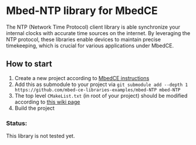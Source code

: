 # Mbed-NTP library for MbedCE

The NTP (Network Time Protocol) client library is able synchronize your internal clocks with accurate time sources on the internet.
By leveraging the NTP protocol, these libraries enable devices to maintain precise timekeeping, which is crucial for various applications under MbedCE.

## How to start
1. Create a new project according to [MbedCE instructions](https://github.com/mbed-ce/mbed-os/wiki)
2. Add this as submodule to your project via `git submodule add --depth 1 https://github.com/mbed-ce-libraries-examples/mbed-NTP mbed-NTP`
3. The top level `CMakeList.txt` (in root of your project) should be modified according to [this wiki page](https://github.com/mbed-ce/mbed-os/wiki/MbedOS-configuration#libraries-in-your-application)
4. Build the project

### Status:
This library is not tested yet.
